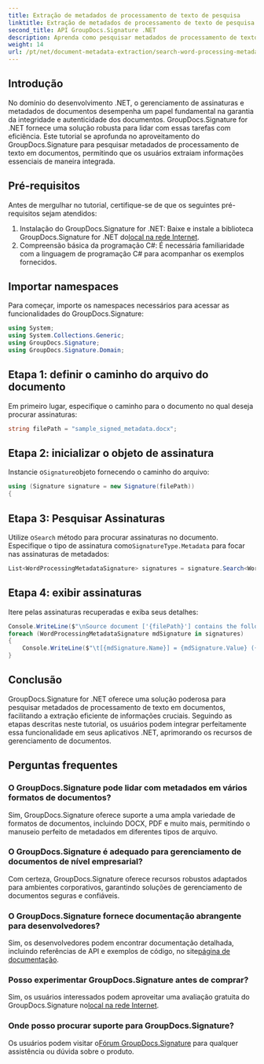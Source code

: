 ```yaml
---
title: Extração de metadados de processamento de texto de pesquisa
linktitle: Extração de metadados de processamento de texto de pesquisa
second_title: API GroupDocs.Signature .NET
description: Aprenda como pesquisar metadados de processamento de texto usando GroupDocs.Signature for .NET. Aprimore o gerenciamento de documentos com facilidade.
weight: 14
url: /pt/net/document-metadata-extraction/search-word-processing-metadata-extraction/
---
```

## Introdução
No domínio do desenvolvimento .NET, o gerenciamento de assinaturas e metadados de documentos desempenha um papel fundamental na garantia da integridade e autenticidade dos documentos. GroupDocs.Signature for .NET fornece uma solução robusta para lidar com essas tarefas com eficiência. Este tutorial se aprofunda no aproveitamento do GroupDocs.Signature para pesquisar metadados de processamento de texto em documentos, permitindo que os usuários extraiam informações essenciais de maneira integrada.
## Pré-requisitos
Antes de mergulhar no tutorial, certifique-se de que os seguintes pré-requisitos sejam atendidos:
1.  Instalação do GroupDocs.Signature for .NET: Baixe e instale a biblioteca GroupDocs.Signature for .NET do[local na rede Internet](https://releases.groupdocs.com/signature/net/).
2. Compreensão básica da programação C#: É necessária familiaridade com a linguagem de programação C# para acompanhar os exemplos fornecidos.

## Importar namespaces
Para começar, importe os namespaces necessários para acessar as funcionalidades do GroupDocs.Signature:
```csharp
using System;
using System.Collections.Generic;
using GroupDocs.Signature;
using GroupDocs.Signature.Domain;
```
## Etapa 1: definir o caminho do arquivo do documento
Em primeiro lugar, especifique o caminho para o documento no qual deseja procurar assinaturas:
```csharp
string filePath = "sample_signed_metadata.docx";
```
## Etapa 2: inicializar o objeto de assinatura
 Instancie o`Signature`objeto fornecendo o caminho do arquivo:
```csharp
using (Signature signature = new Signature(filePath))
{
```
## Etapa 3: Pesquisar Assinaturas
 Utilize o`Search` método para procurar assinaturas no documento. Especifique o tipo de assinatura como`SignatureType.Metadata` para focar nas assinaturas de metadados:
```csharp
List<WordProcessingMetadataSignature> signatures = signature.Search<WordProcessingMetadataSignature>(SignatureType.Metadata);
```
## Etapa 4: exibir assinaturas
Itere pelas assinaturas recuperadas e exiba seus detalhes:
```csharp
Console.WriteLine($"\nSource document ['{filePath}'] contains the following signatures:");
foreach (WordProcessingMetadataSignature mdSignature in signatures)
{
    Console.WriteLine($"\t[{mdSignature.Name}] = {mdSignature.Value} ({mdSignature.Type})");
}
```

## Conclusão
GroupDocs.Signature for .NET oferece uma solução poderosa para pesquisar metadados de processamento de texto em documentos, facilitando a extração eficiente de informações cruciais. Seguindo as etapas descritas neste tutorial, os usuários podem integrar perfeitamente essa funcionalidade em seus aplicativos .NET, aprimorando os recursos de gerenciamento de documentos.
## Perguntas frequentes
### O GroupDocs.Signature pode lidar com metadados em vários formatos de documentos?
Sim, GroupDocs.Signature oferece suporte a uma ampla variedade de formatos de documentos, incluindo DOCX, PDF e muito mais, permitindo o manuseio perfeito de metadados em diferentes tipos de arquivo.
### O GroupDocs.Signature é adequado para gerenciamento de documentos de nível empresarial?
Com certeza, GroupDocs.Signature oferece recursos robustos adaptados para ambientes corporativos, garantindo soluções de gerenciamento de documentos seguras e confiáveis.
### O GroupDocs.Signature fornece documentação abrangente para desenvolvedores?
 Sim, os desenvolvedores podem encontrar documentação detalhada, incluindo referências de API e exemplos de código, no site[página de documentação](https://tutorials.groupdocs.com/signature/net/).
### Posso experimentar GroupDocs.Signature antes de comprar?
 Sim, os usuários interessados podem aproveitar uma avaliação gratuita do GroupDocs.Signature no[local na rede Internet](https://releases.groupdocs.com/).
### Onde posso procurar suporte para GroupDocs.Signature?
 Os usuários podem visitar o[Fórum GroupDocs.Signature](https://forum.groupdocs.com/c/signature/13) para qualquer assistência ou dúvida sobre o produto.